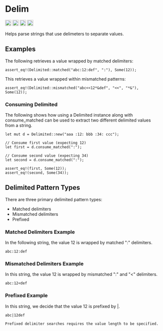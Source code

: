 # Delim

[<img alt="github" src="https://img.shields.io/badge/github-stuartthompson%2Fdelim-008888?style=for-the-badge" height="20">](https://img.shields.io/badge/github-stuartthompson%2Fdelim-008888?style=for-the-badge)
[<img alt="crates.io" src="https://img.shields.io/crates/v/delim?logo=Rust&style=for-the-badge" height="20">](https://img.shields.io/crates/v/delim?logo=Rust&style=for-the-badge)
[<img alt="last commit" src="https://img.shields.io/github/last-commit/stuartthompson/delim?logo=GitHub&style=for-the-badge" height="20">](https://img.shields.io/github/last-commit/stuartthompson/delim?logo=GitHub&style=for-the-badge)
[<img alt="ci status" src="https://img.shields.io/github/workflow/status/stuartthompson/delim/CI?label=Build&logo=GitHub%20Actions&logoColor=%23ffffff&style=for-the-badge" height="20">](https://img.shields.io/github/workflow/status/stuartthompson/delim/CI?label=Build&logo=GitHub%20Actions&logoColor=%23ffffff&style=for-the-badge)

Helps parse strings that use delimeters to separate values.

## Examples

The following retrieves a value wrapped by matched delimiters:
```
assert_eq!(Delimited::matched("abc:12:def", ":"), Some(12));
```

This retrieves a value wrapped within mismatched patterns:
```
assert_eq!(Delimited::mismatched("abc<<12*&def", "<<", "*&"), Some(12));
```

### Consuming Delimited

The following shows how using a Delimited instance along with consume_matched 
can be used to extract two different delimited values from a string.

```
let mut d = Delimited::new("aaa :12: bbb :34: ccc");

// Consume first value (expecting 12)
let first = d.consume_matched(":");

// Consume second value (expecting 34)
let second = d.consume_matched(":");

assert_eq!(first, Some(12));
assert_eq!(second, Some(34));
```

## Delimited Pattern Types

There are three primary delimited pattern types:

* Matched delimiters
* Mismatched delimiters
* Prefixed

### Matched Delimiters Example

In the following string, the value 12 is wrapped by matched ":" delimiters. 
```
abc:12:def
```

### Mismatched Delimiters Example

In this string, the value 12 is wrapped by mismatched ":" and "<" delimiters.
```
abc:12<def
```

### Prefixed Example

In this string, we decide that the value 12 is prefixed by |.
```
abc|12def

Prefixed delimiter searches requires the value length to be specified.


